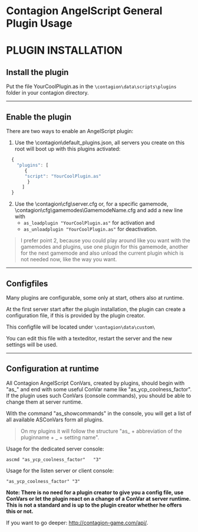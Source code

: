 # Contagion AngelScript General Plugin Usage

# PLUGIN INSTALLATION

## Install the plugin

Put the file YourCoolPlugin.as in the ```\contagion\data\scripts\plugins``` folder in your contagion directory.

---

## Enable the plugin

There are two ways to enable an AngelScript plugin:

1. Use the \contagion\default_plugins.json, all servers you create on this root will boot up with this plugins activated:
```js
  {
    "plugins": [
       {
       "script": "YourCoolPlugin.as"
        }
      ]
  }
```
2. Use the \contagion\cfg\server.cfg or, for a specific gamemode, \contagion\cfg\gamemodes\GamemodeName.cfg and add a new line with
    * ```as_loadplugin "YourCoolPlugin.as"``` for activation and
    * ```as_unloadplugin "YourCoolPlugin.as"``` for deactivation.


>I prefer point 2, because you could play around like you want with the gamemodes and plugins, use one plugin for this gamemode, another for the next gamemode and also unload the current plugin which is not needed now, like the way you want.

---

## Configfiles

Many plugins are configurable, some only at start, others also at runtime.

At the first server start after the plugin installation, the plugin can create a configuration file, if this is provided by the plugin creator.

This configfile will be located under ```\contagion\data\custom\```

You can edit this file with a texteditor, restart the server and the new settings will be used.

---

## Configuration at runtime

All Contagion AngelScript ConVars, created by plugins, should begin with "as_" and end with some useful ConVar name like "as_ycp_coolness_factor".
If the plugin uses such ConVars (console commands), you should be able to change them at server runtime.

With the command "as_showcommands" in the console, you will get a list of all available ASConVars form all plugins.
  
>On my plugins it will follow the structure "as_ + abbreviation of the pluginname + _ + setting name".

Usage for the dedicated server console:

```ascmd "as_ycp_coolness_factor"	"3"```

Usage for the listen server or client console:

```"as_ycp_coolness_factor"	"3"```

**Note: There is no need for a plugin creator to give you a config file, use ConVars or let the plugin react on a change of a ConVar at server runtime.
This is not a standard and is up to the plugin creator whether he offers this or not.**

If you want to go deeper: http://contagion-game.com/api/.
